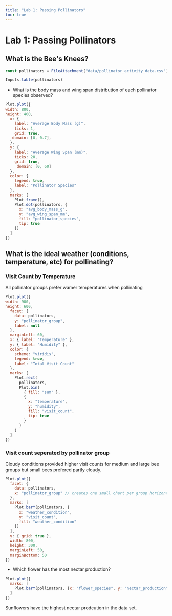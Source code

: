 ```yaml
---
title: "Lab 1: Passing Pollinators"
toc: true
---
```


# Lab 1: Passing Pollinators

## What is the Bee's Knees?

```js 
const pollinators = FileAttachment("data/pollinator_activity_data.csv").csv({Typed: true})
```

```js
Inputs.table(pollinators)
```

* What is the body mass and wing span distribution of each pollinator species observed?

```js 
Plot.plot({
width: 800,
height: 400,
  x: {
    label: "Average Body Mass (g)",
    ticks: 1,
    grid: true,
   domain: [0, 0.7],
  },
  y: {
    label: "Average Wing Span (mm)",
    ticks: 20,
    grid: true,
     domain: [0, 60]
  },
  color: {
    legend: true,
    label: "Pollinator Species"
  },
  marks: [
    Plot.frame(),
    Plot.dot(pollinators, {
      x: "avg_body_mass_g",
      y: "avg_wing_span_mm",
      fill: "pollinator_species",
      tip: true
    })
  ]
})
```

## What is the ideal weather (conditions, temperature, etc) for pollinating?

### Visit Count by Temperature
All pollinator groups prefer wamer temperatures when pollinating 
```js
Plot.plot({
width: 900,
height: 600,
  facet: {
    data: pollinators,
    y: "pollinator_group",
    label: null
  },
  marginLeft: 60,
  x: { label: "Temperature" },
  y: { label: "Humidity" },
  color: {
    scheme: "viridis",
    legend: true,
    label: "Total Visit Count"
  },
  marks: [
    Plot.rect(
      pollinators,
      Plot.bin(
        { fill: "sum" },
        {
          x: "temperature",
          y: "humidity",
          fill: "visit_count",
          tip: true
        }
      )
    )
  ]
})
```
### Visit count seperated by pollinator group
Cloudy conditions provided higher visit counts for medium and large bee groups but small bees prefered partly cloudy.
```js
Plot.plot({
  facet: {
    data: pollinators,
    x: "pollinator_group" // creates one small chart per group horizontally
  },
  marks: [
    Plot.barY(pollinators, {
      x: "weather_condition",
      y: "visit_count",
      fill: "weather_condition"
    })
  ],
  y: { grid: true },
  width: 800,
  height: 300,
  marginLeft: 50,
  marginBottom: 50
})
```

* Which flower has the most nectar production?
```js
Plot.plot({
  marks: [
    Plot.barY(pollinators, {x: "flower_species", y: "nectar_production"})
  ]
})
```
Sunflowers have the highest nectar prodcution in the data set.